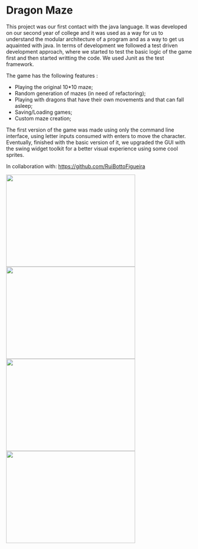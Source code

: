 # Dragon Maze

This project was our first contact with the java language. It was developed on our second year of college and it was used as a way for us to understand the modular architecture of a program and as a way to get us aquainted with java. In terms of development we followed a test driven development approach, where we started to test the basic logic of the game first and then started writting the code. We used Junit as the test framework.

The game has the following features :

* Playing the original 10*10 maze;
* Random generation of mazes (in need of refactoring);
* Playing with dragons that have their own movements and that can fall asleep;
* Saving/Loading games;
* Custom maze creation;

The first version of the game was made using only the command line interface, using letter inputs consumed with enters to move the character. Eventually, finished with the basic version of it, we upgraded the GUI with the swing widget toolkit for a better visual experience using some cool sprites. 


In collaboration with: https://github.com/RuiBottoFigueira


<img src="https://dl.dropboxusercontent.com/u/15655441/11414438_985068708210961_70887989_n.jpg" width="350" height="250" />
<img src="https://dl.dropboxusercontent.com/u/15655441/11117631_985069684877530_1311019308_n.jpg" width="350" height="250" />
<img src="https://dl.dropboxusercontent.com/u/15655441/11354698_985069774877521_1093141332_n.jpg" width="350" height="250" />
<img src="https://dl.dropboxusercontent.com/u/15655441/11297931_985071314877367_2024407706_n.jpg" width="350" height="250" />
